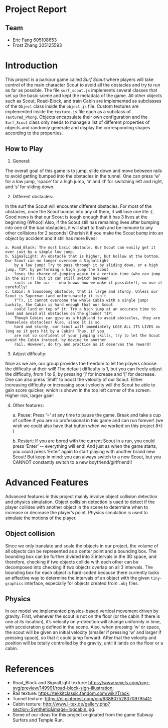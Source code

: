 # Project Report

## Team
* Eric Fang 605108653
* Frost Zhang 305125593

# Introduction

This project is a parkour game called *Surf Scout* where players will take control of the main character Scout to avoid 
all the obstacles and try to run as far as possible. The file `surf_scout.js` implements several classes that set up 
the basic scene and kept the metadata of the game. All other objects such as Scout, Road-Block, and train Cabin are 
implemented as subclasses of the `Object` class inside the `object.js` file. Custom textures are implemented inside the
`texture.js` file each as a subclass of `Textured_Phong`. Objects encapsulate their own configuration and the 
`Surf_Scout` class only needs to manage a list of different properties of objects and randomly generate and display the
corresponding shapes according to the properties.

## How to Play

1. General:
   
The overall goal of this game is to jump, slide down and move between rails to avoid getting bumped into the obstacles 
in the tunnel. One can press ‘w’ for a low jump, ‘space’ for a high jump, ‘a’ and ‘d’ for switching left and right, and
‘s’ for sliding down.

2. Different obstacles:

In the surf the Scout will encounter different obstacles. For most of the obstacles, once the Scout bumps into any of 
them, it will lose one life :(. Good news is that our Scout is tough enough that it has 3 lives at the beginning (Whoo)! 
Also, if the Scout still has remaining lives after bumping into one of the bad obstacles, it will start to flash and be 
immune to any other collisions for 2 seconds! Cherish it if you make the Scout bump into an object by accident and it 
still has more lives!

    a. Road_Block: The most basic obstacle. Our Scout can easily get it over just by a simple low jump.
    b. SignalLight: An obstacle that is higher, but hollow at the bottom. Our Scout can no longer overcome a SignalLight
        by a low jump! Try to pass through it by sliding down, or a high jump. TIP: by performing a high jump the Scout
        loses the chance of jumping again in a certain time (who can jump in the air!?) (but it can still switch between
        rails in the air -- who knows how we make it possible!), so use it carefully!
    c. Cabin: A loooooong obstacle, that is large and sturdy. Unless our Scout is Superman (and unfortunately it isn’t 
        T^T), it cannot overcome the whole Cabin with a single jump! Luckily, the Cabin is hard enough that our Scout 
        could land on top of it! Try a high jump at an accurate time to land and avoid all obstacles on the ground! TIP:
        Though Cabins can give us a highland to avoid obstacles, they are themselves obstacles! Also, since it is so 
        hard and sturdy, our Scout will immediately LOSE ALL ITS LIVES as long as it gets hit by a Cabin! Thus, if you 
        are not so confident of your jumping skills, try to let the Scout avoid the Cabin instead, by moving to another 
        rail. However, do try and practice as it deserves the reward! 

3. Adjust difficulty:

Nice as we are, our group provides the freedom to let the players choose the difficulty at their will! The default 
difficulty is 1, but you can freely adjust the difficulty, from 1 to 9, by pressing ‘]‘ for increase and ‘[’ for 
decrease. One can also press ‘Shift’ to boost the velocity of our Scout. Either increasing difficulty or increasing 
scout velocity will the Scout be able to gain score quicker, which is shown in the top left corner of the screen. 
Higher risk, larger gain!

4. Other features:

    a. Pause: Press ‘=’ at any time to pause the game. Break and take a cup of coffee if you are so professional in this
        game and can run forever! (we wish we could also have that button when we worked on this project 8*) )
   
    b. Restart: If you are bored with the current Scout in a run, you could press ‘Enter’ -- everything will end! And 
        just as when the game starts, you could press ‘Enter’ again to start playing with another brand new Scout! But 
        keep in mind: you can always switch to a new Scout, but you CANNOT constantly switch to a new 
        boyfriend/girlfriend!!

# Advanced Features

Advanced features in this project mainly involve object collision detection and physics simulation. Object collision 
detection is used to detect if the player collides with another object in the scene to determine when to increase or 
decrease the player’s point. Physics simulation is used to simulate the motions of the player.

## Object collision

Since we only translate and scale the objects in our project, the volume of all objects can be represented as a center 
point and a bounding box. The bounding box can be further divided into 3 intervals in the 3D space, and therefore, 
checking if two objects collide with each other can be decomposed into checking if two objects overlap on all 3 
intervals. The bounding box for each object is hard-coded because there currently lacks an effective way to determine 
the intervals of an object with the given `tiny-graphics` interface, especially for objects created from `.obj` files.

## Physics

In our model we implemented physics-based vertical movement driven by gravity. First, whenever the scout is not on the 
floor (or the cabin if there is one at its location), it’s velocity on y-direction will change uniformly in time, with 
acceleration g defined in the scene. Also, when pressing ‘w’ or space, the scout will be given an initial velocity 
(smaller if pressing ‘w’ and larger if pressing space), so that it could jump forward. After that the velocity and 
position will be totally controlled by the gravity, until it lands on the floor or a cabin.

# References

* Road_Block and SignalLight texture: <https://www.vexels.com/png-svg/preview/149991/road-block-sign-illustration>;
* Rail texture: <https://tekkitclassic.fandom.com/wiki/Track>;
* Tunnel texture: <https://nl.pinterest.com/pin/638807528370979541/>;
* Cabin texture: <http://www.i-tex.de/gallery.php?section=Synthetic&image=logcabin.jpg>. 
* Some of our ideas for this project originated from the game Subway Surfers and Temple Run. 